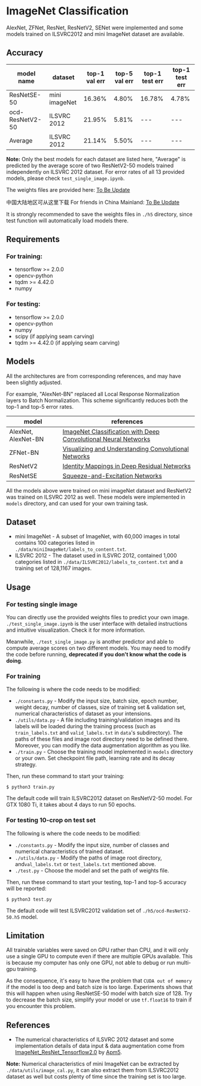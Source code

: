 # ImageNet Classification

AlexNet, ZFNet, ResNet, ResNetV2, SENet were implemented and some models trained on ILSVRC2012 and mini ImageNet dataset are available. 

## Accuracy

| model name      | dataset       | top-1 val err | top-5 val err | top-1 test err | top-1 test err |
| --------------- | ------------- | ------------- | ------------- | -------------- | -------------- |
| ResNetSE-50     | mini imageNet | 16.36%        | 4.80%         | 16.78%         | 4.78%          |
| ocd-ResNetV2-50 | ILSVRC 2012   | 21.95%        | 5.81%         | ---            | ---            |
| Average         | ILSVRC 2012   | 21.14%        | 5.50%         | ---            | ---            |

**Note:** Only the best models for each dataset are listed here, "Average" is predicted by the average score of two ResNetV2-50 models trained  independently on ILSVRC 2012  dataset. For error rates of all 13 provided models, please check ```test_single_image.ipynb```.

The weights files are provided here: [To Be Update]()

中国大陆地区可从这里下载 For friends in China Mainland: [To Be Update]()

It is strongly recommended to save the weights files in ```./h5``` directory, since test function will automatically load models there.

## Requirements

### For training:

* tensorflow >= 2.0.0
* opencv-python
* tqdm >= 4.42.0
* numpy

### For testing:

* tensorflow >= 2.0.0
* opencv-python
* numpy
* scipy (if applying seam carving)
* tqdm >= 4.42.0 (if applying seam carving)

## Models

All the architectures are from corresponding references, and may have been slightly adjusted. 

For example, "AlexNet-BN" replaced all Local Response Normalization layers to Batch Normalization. This scheme significantly reduces both the top-1 and top-5 error rates.

| model               | references                                                   |
| ------------------- | ------------------------------------------------------------ |
| AlexNet, AlexNet-BN | [ImageNet Classification with Deep Convolutional Neural Networks](https://papers.nips.cc/paper/4824-imagenet-classification-with-deep-convolutional-neural-networks.pdf) |
| ZFNet-BN            | [Visualizing and Understanding Convolutional Networks](https://arxiv.org/abs/1311.2901) |
| ResNetV2            | [Identity Mappings in Deep Residual Networks](https://arxiv.org/abs/1603.05027) |
| ResNetSE            | [Squeeze-and-Excitation Networks](https://arxiv.org/abs/1709.01507) |

All the models above were trained on mini imageNet dataset and ResNetV2 was trained on ILSVRC 2012 as well. These models were implemented in ```models``` directory, and can used for your own training task.

## Dataset

* mini ImageNet - A subset of ImageNet, with 60,000 images in total contains 100 categories listed in ```./data/miniImageNet/labels_to_content.txt```.
* ILSVRC 2012 - The dataset used in ILSVRC 2012, contained 1,000 categories listed in ```./data/ILSVRC2012/labels_to_content.txt``` and a training set of 128,1167 images.

## Usage

### For testing single image

You can directly use the provided weights files to predict your own image. ```./test_single_image.ipynb``` is the user interface with detailed instructions and intuitive visualization. Check it for more information.

Meanwhile, ```./test_single_image.py``` is another predictor and able to compute average scores on two different models. You may need to modify the code before running, **deprecated if you don't know what the code is doing**.

### For training

The following is where the code needs to be modified:

* ```./constants.py``` - Modify the input size, batch size, epoch number, weight decay, number of classes, size of training set & validation set, numerical characteristics of dataset as your intensions.
* ```./utils/data.py``` - A file including training/validation images and its labels will be loaded during the training process (such as ```train_labels.txt``` and ```valid_labels.txt``` in ```data```'s subdirectory). The paths of these files and image root directory need to be defined there. Moreover, you can modify the data augmentation algorithm as you like.
* ```./train.py``` - Choose the training model implemented in ```models``` directory or your own. Set checkpoint file path, learning rate and its decay strategy.

Then, run these command to start your training:

```shell
$ python3 train.py
```

The default code will train ILSVRC2012 dataset on ResNetV2-50 model. For GTX 1080 Ti, it takes about 4 days to run 50 epochs.

### For testing 10-crop on test set

The following is where the code needs to be modified:

* ```./constants.py``` - Modify the input size, number of classes and numerical characteristics of trained dataset.
* ```./utils/data.py``` - Modify the paths of image root directory, and```val_labels.txt``` or ```test_labels.txt``` mentioned above.
* ```./test.py``` - Choose the model and set the path of weights file.

Then, run these command to start your testing, top-1 and top-5 accuracy will be reported:

```shell
$ python3 test.py
```

The default code will test ILSVRC2012 validation set of ```./h5/ocd-ResNetV2-50.h5``` model. 

## Limitation

All trainable variables were saved on GPU rather than CPU, and it will only use a single GPU to compute even if there are multiple GPUs available. This is because my computer has only one GPU, not able to debug or run multi-gpu training.

As the consequence, it's easy to have the problem that ```CUDA out of memory``` if the model is too deep and batch size is too large. Experiments shows that this will happen when using ResNetSE-50 model with batch size of 128. Try to decrease the batch size, simplify your model or use ```tf.float16``` to train if you encounter this problem.

## References

* The numerical characteristics of ILSVRC 2012 dataset and some implementation details of data input & data augmentation come from [ImageNet_ResNet_Tensorflow2.0](https://github.com/Apm5/ImageNet_ResNet_Tensorflow2.0) by [Apm5](https://github.com/Apm5). 

**Note:** Numerical characteristics of mini ImageNet can be extracted by ```./data/utils/image_cal.py```, it can also extract them from ILSVRC2012 dataset as well but costs plenty of time since the training set is too large.
